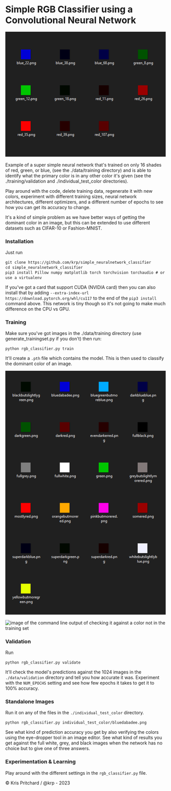 # Simple RGB Classifier using a Convolutional Neural Network

![training data thumbnails of red green and blue colors](https://raw.githubusercontent.com/krp/simple_neuralnetwork_classifier/main/colors.png)

Example of a super simple neural network that's trained on only 16 shades of  red, green, or blue, (see the ./data/training directory) and is able to identify what the primary color is in any other color it's given (see the ./training/validation and ./individual_test_color directories).

Play around with the code, delete training data, regenerate it with new colors, experiment with different training sizes, neural network architectures, different optimizers, and a different number of epochs to see how you can get its accuracy to change.

It's a kind of simple problem as we have better ways of getting the dominant color in an image, but this can be extended to use different datasets such as CIFAR-10 or Fashion-MNIST.

### Installation

Just run

```shell
git clone https://github.com/krp/simple_neuralnetwork_classifier
cd simple_neuralnetwork_classifier
pip3 install Pillow numpy matplotlib torch torchvision torchaudio # or use a virtualenv
```

If you've got a card that support CUDA (NVIDIA card) then you can also install that by adding `--extra-index-url https://download.pytorch.org/whl/cu117` to the end of the `pip3 install` command above. This network is tiny though so it's not going to make much difference on the CPU vs GPU.


### Training

Make sure you've got images in the ./data/training directory (use generate_trainingset.py if you don't) then run:

```shell
python rgb_classifier.py train
```

It'll create a `.pth` file which contains the model. This is then used to classify the dominant color of an image.

![picture of other colors it can classify](https://raw.githubusercontent.com/krp/simple_neuralnetwork_classifier/main/extracolors.png)

![image of the command line output of checking it against a color not in the training set](https://user-images.githubusercontent.com/2504972/224700993-e3f65528-9b84-404f-8a80-7cad0c253bd7.png)


### Validation

Run

```shell
python rgb_classifier.py validate
```

It'll check the model's predictions against the 1024 images in the `./data/validation` directory and tell you how accurate it was. Experiment with the `NUM_EPOCHS` setting and see how few epochs it takes to get it to 100% accuracy.

### Standalone Images

Run it on any of the files in the `./individual_test_color` directory.
```shell
python rgb_classifier.py individual_test_color/bluedabadee.png
```

See what kind of prediction accuracy you get by also verifying the colors using the eye-dropper tool in an image editor. See what kind of results you get against the full white, grey, and black images when the network has no choice but to give one of three answers.

### Experimentation & Learning

Play around with the different settings in the `rgb_classifier.py` file.

© Kris Pritchard / @krp - 2023
